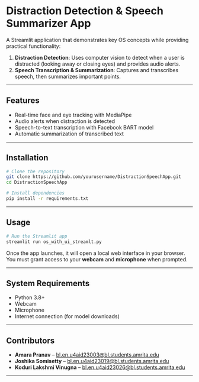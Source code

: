# Distraction Detection & Speech Summarizer App

A Streamlit application that demonstrates key OS concepts while providing practical functionality:

1. **Distraction Detection**: Uses computer vision to detect when a user is distracted (looking away or closing eyes) and provides audio alerts.  
2. **Speech Transcription & Summarization**: Captures and transcribes speech, then summarizes important points.  


---

## Features

- Real-time face and eye tracking with MediaPipe  
- Audio alerts when distraction is detected  
- Speech-to-text transcription with Facebook BART model  
- Automatic summarization of transcribed text  

---

## Installation

```bash
# Clone the repository
git clone https://github.com/yourusername/DistractionSpeechApp.git
cd DistractionSpeechApp

# Install dependencies
pip install -r requirements.txt
```

---

## Usage

```bash
# Run the Streamlit app
streamlit run os_with_ui_streamlt.py
```

Once the app launches, it will open a local web interface in your browser.  
You must grant access to your **webcam** and **microphone** when prompted.

---

## System Requirements

- Python 3.8+  
- Webcam  
- Microphone  
- Internet connection (for model downloads)

---

## Contributors

- **Amara Pranav** – bl.en.u4aid23003@bl.students.amrita.edu  
- **Joshika Somisetty** – bl.en.u4aid23019@bl.students.amrita.edu  
- **Koduri Lakshmi Vinugna** – bl.en.u4aid23026@bl.students.amrita.edu  

---

